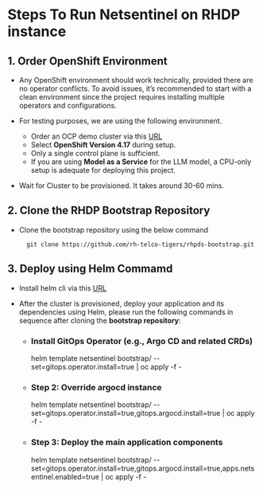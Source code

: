 # Steps To Run Netsentinel on RHDP instance

## 1. Order OpenShift Environment

- Any OpenShift environment should work technically, provided there are no operator conflicts. To avoid issues, it’s recommended to start with a clean environment since the project requires installing multiple operators and configurations.
- For testing purposes, we are using the following environment.
  - Order an OCP demo cluster via this [URL](https://catalog.demo.redhat.com/catalog?item=babylon-catalog-prod/sandboxes-gpte.ocp-wksp.prod&utm_source=webapp&utm_medium=share-link)
  - Select **OpenShift Version 4.17** during setup.
  - Only a single control plane is sufficient.
  - If you are using **Model as a Service** for the LLM model, a CPU-only setup is adequate for deploying this project.

- Wait for Cluster to be provisioned. It takes around 30-60 mins.


## 2. Clone the RHDP Bootstrap Repository
- Clone the bootstrap repository using the below command

        git clone https://github.com/rh-telco-tigers/rhpds-bootstrap.git


## 3. Deploy using Helm Commamd
- Install helm cli via this [URL](https://helm.sh/docs/intro/install/)
- After the cluster is provisioned, deploy your application and its dependencies using Helm, please run the following commands in sequence after cloning the **bootstrap repository**:

    
    - ### Install GitOps Operator (e.g., Argo CD and related CRDs)
      
      helm template netsentinel bootstrap/ --set=gitops.operator.install=true | oc apply -f -
    
    - ### Step 2: Override argocd instance
      
      helm template netsentinel bootstrap/ --set=gitops.operator.install=true,gitops.argocd.install=true | oc apply -f -

    - ### Step 3: Deploy the main application components
      
      helm template netsentinel bootstrap/ --set=gitops.operator.install=true,gitops.argocd.install=true,apps.netsentinel.enabled=true | oc apply -f -

